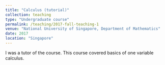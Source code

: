 ```yaml
---
title: "Calculus (tutorial)"
collection: teaching
type: "Undergraduate course"
permalink: /teaching/2017-fall-teaching-1
venue: "National University of Singapore, Department of Mathematics"
date: 2017
location: "Singapore"
---
```


I was a tutor of the course. This course covered basics of one variable calculus.